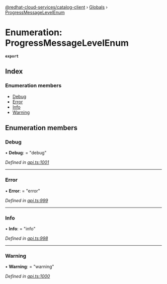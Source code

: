 [@redhat-cloud-services/catalog-client](../README.md) › [Globals](../globals.md) › [ProgressMessageLevelEnum](progressmessagelevelenum.md)

# Enumeration: ProgressMessageLevelEnum

**`export`** 

## Index

### Enumeration members

* [Debug](progressmessagelevelenum.md#debug)
* [Error](progressmessagelevelenum.md#error)
* [Info](progressmessagelevelenum.md#info)
* [Warning](progressmessagelevelenum.md#warning)

## Enumeration members

###  Debug

• **Debug**: = "debug"

*Defined in [api.ts:1001](https://github.com/RedHatInsights/javascript-clients.gi/blob/master/packages/catalog/api.ts#L1001)*

___

###  Error

• **Error**: = "error"

*Defined in [api.ts:999](https://github.com/RedHatInsights/javascript-clients.gi/blob/master/packages/catalog/api.ts#L999)*

___

###  Info

• **Info**: = "info"

*Defined in [api.ts:998](https://github.com/RedHatInsights/javascript-clients.gi/blob/master/packages/catalog/api.ts#L998)*

___

###  Warning

• **Warning**: = "warning"

*Defined in [api.ts:1000](https://github.com/RedHatInsights/javascript-clients.gi/blob/master/packages/catalog/api.ts#L1000)*

